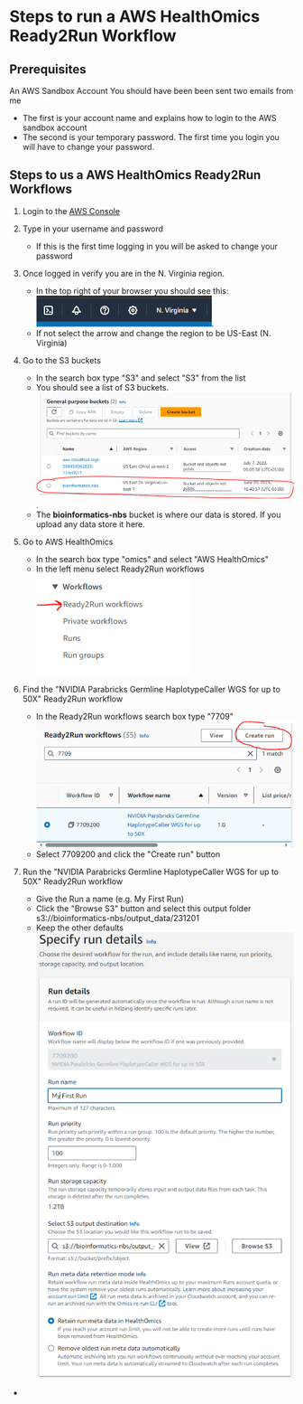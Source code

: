 # Steps to run a AWS HealthOmics Ready2Run Workflow

## Prerequisites

An AWS Sandbox Account
You should have been been sent two emails from me 
- The first is your account name and explains how to login to the AWS sandbox account 
- The second is your temporary password.  The first time you login you will have to change your password.  


## Steps to us a AWS HealthOmics Ready2Run Workflows


1. Login to the [AWS Console](https://588459062833.aws.signin.amazon.com/console)

2. Type in your username and password
    - If this is the first time logging in you will be asked to change your password

3. Once logged in verify you are in the N. Virginia region.  
    - In the top right of your browser you should see this:
![Alt text](images/console-region.png). 
    - If not select the arrow and change the region to be US-East (N. Virginia)

4. Go to the S3 buckets
    - In the search box type "S3" and select "S3" from the list
    - You should see a list of S3 buckets. ![Alt text](images/s3-bucket-list.png). 
    - The **bioinformatics-nbs** bucket is where our data is stored.  If you upload any data store it here.

5. Go to AWS HealthOmics
    - In the search box type "omics" and select "AWS HealthOmics" 
    - In the left menu select Ready2Run workflows
    ![Alt text](images/console-omics-menu.png)

6. Find the "NVIDIA Parabricks Germline HaplotypeCaller WGS for up to 50X" Ready2Run workflow 
    - In the Ready2Run workflows search box type "7709"
    ![Alt text](images/console-r2r-search.png)
    - Select 7709200 and click the "Create run" button

7. Run the "NVIDIA Parabricks Germline HaplotypeCaller WGS for up to 50X" Ready2Run workflow 
    - Give the Run a name (e.g. My First Run)
    - Click the "Browse S3" button and select this output folder 
      s3://bioinformatics-nbs/output_data/231201
    - Keep the other defaults
    ![Alt text](image.png)
    

-






